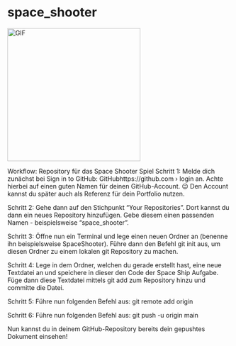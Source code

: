 # space_shooter

<img src="https://media1.giphy.com/media/pyVIlvskHiwTe/giphy.gif?cid=ecf05e47bnbxzfjbt4mmgj5zsyidxd9vno2z7g72ott03ike&ep=v1_gifs_search&rid=giphy.gif&ct=g" alt="GIF" width="300"/>



Workflow: Repository für das Space Shooter Spiel
Schritt 1:
Melde dich zunächst bei Sign in to GitHub: GitHubhttps://github.com › login an. Achte hierbei auf einen guten Namen für deinen GitHub-Account. 😉 Den Account kannst du später auch als Referenz für dein Portfolio nutzen.

Schritt 2:
Gehe dann auf den Stichpunkt “Your Repositories”. Dort kannst du dann ein neues Repository hinzufügen. Gebe diesem einen passenden Namen - beispielsweise “space_shooter”.

Schritt 3:
Öffne nun ein Terminal und lege einen neuen Ordner an (benenne ihn beispielsweise SpaceShooter). Führe dann den Befehl git init aus, um diesen Ordner zu einem lokalen git Repository zu machen.

Schritt 4:
Lege in dem Ordner, welchen du gerade erstellt hast, eine neue Textdatei an und speichere in dieser den Code der Space Ship Aufgabe. Füge dann diese Textdatei mittels git add zum Repository hinzu und committe die Datei.

Schritt 5:
Führe nun folgenden Befehl aus: 
git remote add origin <Link zu deinem GitHub Repository>

Schritt 6:
Führe nun folgenden Befehl aus: 
git push -u origin main

Nun kannst du in deinem GitHub-Repository bereits dein gepushtes Dokument einsehen!
